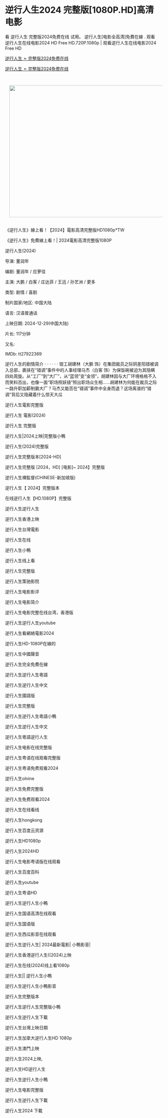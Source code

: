 逆行人生2024 完整版[1080P.HD]高清电影
=============================================================================
看 逆行人生 完整版2024免费在线 试用。 逆行人生[电影全高清]免費在線 . 观看逆行人生在线电影2024 HD Free HD.720P.1080p | 观看逆行人生在线电影2024 Free HD

<a href="https://streambox.site/zh/movie/1274925">逆行人生 ➣ 完整版2024免费在线</a>

<a href="https://streambox.site/zh/movie/1274925">逆行人生 ➣ 完整版2024免费在线</a>

<p>&nbsp;</p><div class="separator" style="clear: both; text-align: center;"><a href="https://streambox.site/zh/movie/1274925" imageanchor="1" style="margin-left: 1em; margin-right: 1em;"><img border="0" data-original-height="714" data-original-width="1056" height="432" src="https://blogger.googleusercontent.com/img/b/R29vZ2xl/AVvXsEjN2ym8gJeSCoxPT_nwUMMWoujN6ZQKlftyMaEyTkENvpw1VGlAG4Oem9WUoxUiCozcT_XAUfKP9c1u1geLnD6ixwBjXAbHwKmdLlChx4mKN7DSSjS2CE4thuSTugWEqBdEbkf77mKYgDa1gDf3YJq6Hd4xk7FpKTfUg6OTQSaVLfB6fQiXKuU1Es2xlAA/w640-h432/awdwd.PNG" width="640" /></a></div><br /><p></p>

《逆行人生》線上看！【2024】電影高清完整版HD1080p*TW

《逆行人生》免費線上看！| 2024電影高清完整版1080P

逆行人生(2024)

导演: 董润年

编剧: 董润年 / 应萝佳

主演: 大鹏 / 白客 / 庄达菲 / 王迅 / 孙艺洲 / 更多

类型: 剧情 / 喜剧

制片国家/地区: 中国大陆

语言: 汉语普通话

上映日期: 2024-12-29(中国大陆)

片长: 117分钟

又名:

IMDb: tt27922369

逆行人生的剧情简介 · · · · · · 钳工胡建林（大鹏 饰）在集团裁员之际阴差阳错被调入总部，裹挟在“错调”事件中的人事经理马杰（白客 饰）为保饭碗被迫为其隐瞒四处周旋。从“工厂”到“大厂”，从“蓝领”变“金领”，胡建林因与大厂环境格格不入而笑料百出，也像一面“职场照妖镜”照出职场众生相......胡建林为何能在裁员之际一路升职加薪制霸大厂？马杰又能否在“错调”事件中全身而退？这场离谱的“错调”背后又隐藏着什么惊天大瓜

逆行人生電影完整版

逆行人生 電影(2024)

逆行人生 完整版

逆行人生|2024上映|完整版小鴨

逆行人生(2024)完整版

逆行人生完整版本[2024-HD]

逆行人生完整版 [2024，HD] [电影]~ 2024】完整版

逆行人生裸監督(CHINESE-新加坡版)

逆行人生【 2024】完整版本

在线逆行人生【HD.1080P】完整版

逆行人生逆行人生

逆行人生香港上映

逆行人生台灣電影

逆行人生在线

逆行人生小鴨

逆行人生线上看

逆行人生完整版

逆行人生策驰影院

逆行人生电影影评

逆行人生电影简介

逆行人生电影完整在线台湾，香港版

逆行人生逆行人生youtube

逆行人生看網絡電影2024

逆行人生HD-1080P在線的

逆行人生中國聲音

逆行人生完全免費在線

逆行人生逆行人生粵語

逆行人生逆行人生中文

逆行人生國語版

逆行人生完整版

逆行人生逆行人生粵語小鴨

逆行人生逆行人生中文

逆行人生粵語逆行人生

逆行人生电影在线完整版

逆行人生粤语在线观看完整版

逆行人生粤语免费观看2024

逆行人生olnine

逆行人生免费完整版

逆行人生免费观看2024

逆行人生在线看线

逆行人生hongkong

逆行人生百度云资源

逆行人生HD1080p

逆行人生2024HD

逆行人生电影粤语版在线观看

逆行人生百度百科

逆行人生youtube

逆行人生粤语HD

逆行人生逆行人生小鴨

逆行人生国语高清在线观看

逆行人生国语版

逆行人生西瓜影音在线观看

逆行人生逆行人生| 2024最新電影| 小鴨影音|

逆行人生香港逆行人生((2024)上映

逆行人生在线(2024)线上看1080p

逆行人生|| 逆行人生小鴨

逆行人生逆行人生小鴨影音

逆行人生完整版本

逆行人生逆行人生完整版小鴨

逆行人生逆行人生下載

逆行人生台灣上映日期

逆行人生加拿大逆行人生HD 1080p

逆行人生澳門上映

逆行人生2024上映,

逆行人生HD逆行人生

逆行人生逆行人生小鴨

逆行人生电影完整版

逆行人生逆行人生下載

逆行人生2024 下載
